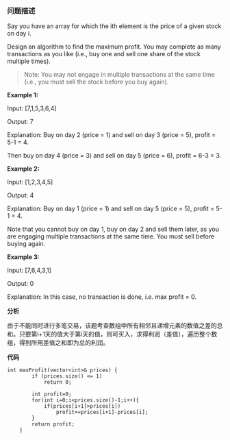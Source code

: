 ### 问题描述

Say you have an array for which the ith element is the price of a given stock on day i.

Design an algorithm to find the maximum profit. You may complete as many transactions as you like (i.e., buy one and sell one share of the stock multiple times).

>Note: You may not engage in multiple transactions at the same time (i.e., you must sell the stock before you buy again).

**Example 1:**

Input: [7,1,5,3,6,4]

Output: 7

Explanation: Buy on day 2 (price = 1) and sell on day 3 (price = 5), profit = 5-1 = 4.

  Then buy on day 4 (price = 3) and sell on day 5 (price = 6), profit = 6-3 = 3.

**Example 2:**

Input: [1,2,3,4,5]

Output: 4

Explanation: Buy on day 1 (price = 1) and sell on day 5 (price = 5), profit = 5-1 = 4.

  Note that you cannot buy on day 1, buy on day 2 and sell them later, as you are engaging multiple transactions at the same time. You must sell before buying again.

**Example 3:**

Input: [7,6,4,3,1]

Output: 0

Explanation: In this case, no transaction is done, i.e. max profit = 0.

**分析**

由于不能同时进行多笔交易，该题考查数组中所有相邻且递增元素的数值之差的总和。只要第i+1天的值大于第i天的值，则可买入，求得利润（差值），遍历整个数组，得到所用差值之和即为总的利润。

**代码**

```
int maxProfit(vector<int>& prices) {
        if (prices.size() <= 1)  
            return 0;  

        int profit=0;
        for(int i=0;i<prices.size()-1;i++){
            if(prices[i+1]>prices[i])
                profit+=prices[i+1]-prices[i];
        }
        return profit;
    }
```


